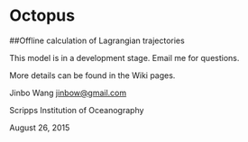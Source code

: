 # Octopus
##Offline calculation of Lagrangian trajectories

This model is in a development stage. Email me for questions.

More details can be found in the Wiki pages.


Jinbo Wang <jinbow@gmail.com>

Scripps Institution of Oceanography

August 26, 2015
